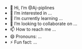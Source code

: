 - 👋 Hi, I’m @Aj-piplines
- 👀 I’m interested in ...
- 🌱 I’m currently learning ...
- 💞️ I’m looking to collaborate on ...
- 📫 How to reach me ...
- 😄 Pronouns: ...
- ⚡ Fun fact: ...

<!---
Aj-piplines/Aj-piplines is a ✨ special ✨ repository because its `README.md` (this file) appears on your GitHub profile.
You can click the Preview link to take a look at your changes.
--->
